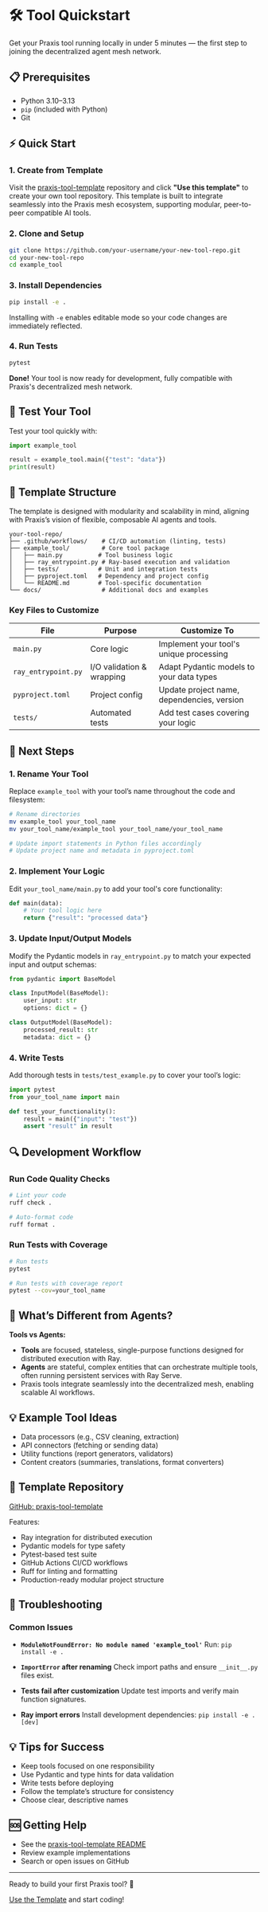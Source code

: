# 🛠️ Tool Quickstart

Get your Praxis tool running locally in under 5 minutes — the first step to joining the decentralized agent mesh network.

## 📋 Prerequisites

- Python 3.10–3.13  
- `pip` (included with Python)  
- Git  

## ⚡ Quick Start

### 1. Create from Template

Visit the [praxis-tool-template](https://github.com/prxs-ai/praxis-tool-template) repository and click **"Use this template"** to create your own tool repository. This template is built to integrate seamlessly into the Praxis mesh ecosystem, supporting modular, peer-to-peer compatible AI tools.

### 2. Clone and Setup

```bash
git clone https://github.com/your-username/your-new-tool-repo.git
cd your-new-tool-repo
cd example_tool
````

### 3. Install Dependencies

```bash
pip install -e .
```


Installing with `-e` enables editable mode so your code changes are immediately reflected.


### 4. Run Tests

```bash
pytest
```


**Done!** Your tool is now ready for development, fully compatible with Praxis's decentralized mesh network.


## 🧪 Test Your Tool

Test your tool quickly with:

```python
import example_tool

result = example_tool.main({"test": "data"})
print(result)
```

## 🔧 Template Structure

The template is designed with modularity and scalability in mind, aligning with Praxis’s vision of flexible, composable AI agents and tools.

```
your-tool-repo/
├── .github/workflows/    # CI/CD automation (linting, tests)
├── example_tool/         # Core tool package
│   ├── main.py          # Tool business logic
│   ├── ray_entrypoint.py # Ray-based execution and validation
│   ├── tests/           # Unit and integration tests
│   ├── pyproject.toml   # Dependency and project config
│   └── README.md        # Tool-specific documentation
└── docs/                 # Additional docs and examples
```

### Key Files to Customize

| File                | Purpose                   | Customize To                               |
| ------------------- | ------------------------- | ------------------------------------------ |
| `main.py`           | Core logic                | Implement your tool's unique processing    |
| `ray_entrypoint.py` | I/O validation & wrapping | Adapt Pydantic models to your data types   |
| `pyproject.toml`    | Project config            | Update project name, dependencies, version |
| `tests/`            | Automated tests           | Add test cases covering your logic         |

## 🚀 Next Steps

### 1. Rename Your Tool

Replace `example_tool` with your tool’s name throughout the code and filesystem:

```bash
# Rename directories
mv example_tool your_tool_name
mv your_tool_name/example_tool your_tool_name/your_tool_name

# Update import statements in Python files accordingly
# Update project name and metadata in pyproject.toml
```

### 2. Implement Your Logic

Edit `your_tool_name/main.py` to add your tool's core functionality:

```python
def main(data):
    # Your tool logic here
    return {"result": "processed data"}
```

### 3. Update Input/Output Models

Modify the Pydantic models in `ray_entrypoint.py` to match your expected input and output schemas:

```python
from pydantic import BaseModel

class InputModel(BaseModel):
    user_input: str
    options: dict = {}

class OutputModel(BaseModel):
    processed_result: str
    metadata: dict = {}
```

### 4. Write Tests

Add thorough tests in `tests/test_example.py` to cover your tool’s logic:

```python
import pytest
from your_tool_name import main

def test_your_functionality():
    result = main({"input": "test"})
    assert "result" in result
```

## 🔍 Development Workflow

### Run Code Quality Checks

```bash
# Lint your code
ruff check .

# Auto-format code
ruff format .
```

### Run Tests with Coverage

```bash
# Run tests
pytest

# Run tests with coverage report
pytest --cov=your_tool_name
```

## 🐳 What’s Different from Agents?


**Tools vs Agents:**

* **Tools** are focused, stateless, single-purpose functions designed for distributed execution with Ray.
* **Agents** are stateful, complex entities that can orchestrate multiple tools, often running persistent services with Ray Serve.
* Praxis tools integrate seamlessly into the decentralized mesh, enabling scalable AI workflows.
  

## 💡 Example Tool Ideas

* Data processors (e.g., CSV cleaning, extraction)
* API connectors (fetching or sending data)
* Utility functions (report generators, validators)
* Content creators (summaries, translations, format converters)

## 🔗 Template Repository

[GitHub: praxis-tool-template](https://github.com/prxs-ai/praxis-tool-template)

Features:

* Ray integration for distributed execution
* Pydantic models for type safety
* Pytest-based test suite
* GitHub Actions CI/CD workflows
* Ruff for linting and formatting
* Production-ready modular project structure

## 🚨 Troubleshooting

### Common Issues

* **`ModuleNotFoundError: No module named 'example_tool'`**
  Run: `pip install -e .`

* **`ImportError` after renaming**
  Check import paths and ensure `__init__.py` files exist.

* **Tests fail after customization**
  Update test imports and verify main function signatures.

* **Ray import errors**
  Install development dependencies:
  `pip install -e .[dev]`

## 💡 Tips for Success



* Keep tools focused on one responsibility
* Use Pydantic and type hints for data validation
* Write tests before deploying
* Follow the template’s structure for consistency
* Choose clear, descriptive names
  

## 🆘 Getting Help

* See the [praxis-tool-template README](https://github.com/prxs-ai/praxis-tool-template/blob/main/README.md)
* Review example implementations
* Search or open issues on GitHub

---

Ready to build your first Praxis tool? 🚀

[Use the Template](https://github.com/prxs-ai/praxis-tool-template) and start coding!
